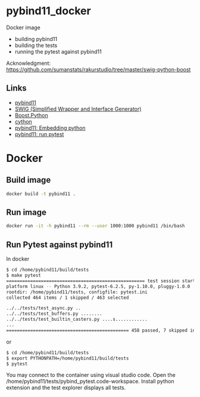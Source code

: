 # pybind11_docker

Docker image

- building pybind11
- building the tests
- running the pytest against pybind11

Acknowledgment: https://github.com/sumanstats/rakurstudio/tree/master/swig-python-boost

## Links

- [pybind11](https://github.com/pybind/pybind11)
- [SWIG (Simplified Wrapper and Interface Generator)](http://www.swig.org/)
- [Boost.Python](https://www.boost.org/doc/libs/1_65_0/libs/python/doc/html/index.html)
- [cython](http://cython.org/)
- [pybind11: Embedding python](https://pybind11.readthedocs.io/en/latest/advanced/embedding.html)
- [ pybind11: run pytest](https://pybind11.readthedocs.io/en/stable/basics.html)

# Docker

## Build image

```bash
docker build -t pybind11 .
```

## Run image

```bash
docker run -it -h pybind11 --rm --user 1000:1000 pybind11 /bin/bash
```

## Run Pytest against pybind11

In docker

```bash
$ cd /home/pybind11/build/tests
$ make pytest
==================================================== test session starts ====================================================
platform linux -- Python 3.9.2, pytest-6.2.5, py-1.10.0, pluggy-1.0.0
rootdir: /home/pybind11/tests, configfile: pytest.ini
collected 464 items / 1 skipped / 463 selected                                                                              

../../tests/test_async.py ..
../../tests/test_buffers.py ........
../../tests/test_builtin_casters.py ....s............
...
============================================== 458 passed, 7 skipped in 7.62s ===============================================
```

or

```bash
$ cd /home/pybind11/build/tests
$ export PYTHONPATH=/home/pybind11/build/tests
$ pytest
```

You may connect to the container using visual studio code.
Open the /home/pybind11/tests/pybind_pytest.code-workspace.
Install python extension and the test explorer displays all tests.
